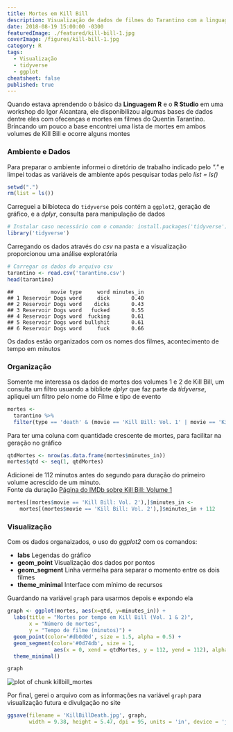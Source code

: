 ```yaml
---
title: Mortes em Kill Bill
description: Visualização de dados de filmes do Tarantino com a linguagem R
date: 2018-08-19 15:00:00 -0300
featuredImage: ./featured/kill-bill-1.jpg
coverImage: /figures/kill-bill-1.jpg
category: R
tags:
  - Visualização
  - tidyverse
  - ggplot
cheatsheet: false
published: true
---
```


Quando estava aprendendo o básico da **Linguagem R** e o **R Studio** em uma workshop do Igor Alcantara, ele disponibilizou algumas bases de dados dentre eles com ofecenças e mortes em filmes do Quentin Tarantino.  
Brincando um pouco a base encontrei uma lista de mortes em ambos volumes de Kill Bill e ocorre alguns montes

### Ambiente e Dados

Para preparar o ambiente informei o diretório de trabalho indicado pelo _"."_ e limpei todas as variáveis de ambiente após pesquisar todas pelo _list = ls()_

```r
setwd(".")
rm(list = ls())
```

Carreguei a bilbioteca do `tidyverse` pois contém a `ggplot2`, geração de gráfico, e a _dplyr_, consulta para manipulação de dados

```r
# Instalar caso necessário com o comando: install.packages('tidyverse')
library('tidyverse')
```

Carregando os dados através do _csv_ na pasta e a visualização proporcionou uma análise exploratória

```r
# Carregar os dados do arquivo csv
tarantino <- read.csv('tarantino.csv')
head(tarantino)
```

```text
##            movie type     word minutes_in
## 1 Reservoir Dogs word     dick       0.40
## 2 Reservoir Dogs word    dicks       0.43
## 3 Reservoir Dogs word   fucked       0.55
## 4 Reservoir Dogs word  fucking       0.61
## 5 Reservoir Dogs word bullshit       0.61
## 6 Reservoir Dogs word     fuck       0.66
```

Os dados estão organizados com os nomes dos filmes, acontecimento de tempo em minutos

### Organização

Somente me interessa os dados de mortes dos volumes 1 e 2 de Kill Bill, um consulta um filtro usuando a bibliote _dplyr_ que faz parte da _tidyverse_, apliquei um filtro pelo nome do Filme e tipo de evento

```r
mortes <-
  tarantino %>%
  filter(type == 'death' & (movie == 'Kill Bill: Vol. 1' | movie == 'Kill Bill: Vol. 2'))
```

Para ter uma coluna com quantidade crescente de mortes, para facilitar na geração no gráfico

```r
qtdMortes <- nrow(as.data.frame(mortes$minutes_in))
mortes$qtd <- seq(1, qtdMortes)
```

Adicionei de 112 minutos antes do segundo para duração do primeiro volume acrescido de um minuto.  
Fonte da duração [Página do IMDb sobre Kill Bill: Volume 1](https://www.imdb.com/title/tt0266697/)

```r
mortes[(mortes$movie == 'Kill Bill: Vol. 2'),]$minutes_in <-
    mortes[(mortes$movie == 'Kill Bill: Vol. 2'),]$minutes_in + 112
```

### Visualização

Com os dados organaizados, o uso do _ggplot2_ com os comandos:

- **labs** Legendas do gráfico
- **geom_point** Visualização dos dados por pontos
- **geom_segment** Linha vermelha para separar o momento entre os dois filmes
- **theme_minimal** Interface com mínimo de recursos

Guardando na variável `graph` para usarmos depois e expondo ela

```r
graph <- ggplot(mortes, aes(x=qtd, y=minutes_in)) +
  labs(title = "Mortes por tempo em Kill Bill (Vol. 1 & 2)",
       x = "Número de mortes",
       y = "Tempo de filme (minutos)") +
  geom_point(color='#db0d0d', size = 1.5, alpha = 0.5) +
  geom_segment(color='#0d74db', size = 1,
               aes(x = 0, xend = qtdMortes, y = 112, yend = 112), alpha = 0.5) +
  theme_minimal()

graph
```

![plot of chunk killbill_mortes](/figures/killbill_mortes-1.svg)

Por final, gerei o arquivo com as informações na variável `graph` para visualização futura e divulgação no site

```r
ggsave(filename = 'KillBillDeath.jpg', graph,
       width = 9.38, height = 5.47, dpi = 95, units = 'in', device = 'jpg')
```
